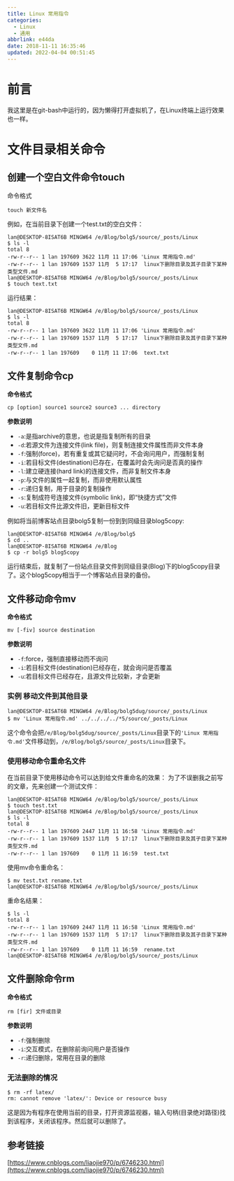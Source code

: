 ```yaml
---
title: Linux 常用指令
categories: 
  - Linux
  - 通用
abbrlink: e44da
date: 2018-11-11 16:35:46
updated: 2022-04-04 00:51:45
---
```

# 前言
我这里是在git-bash中运行的，因为懒得打开虚拟机了，在Linux终端上运行效果也一样。

# 文件目录相关命令
## 创建一个空白文件命令touch
命令格式
```
touch 新文件名
```
例如，在当前目录下创建一个test.txt的空白文件：
```
lan@DESKTOP-8ISAT6B MINGW64 /e/Blog/bolg5/source/_posts/Linux
$ ls -l
total 8
-rw-r--r-- 1 lan 197609 3622 11月 11 17:06 'Linux 常用指令.md'
-rw-r--r-- 1 lan 197609 1537 11月  5 17:17  linux下删除目录及其子目录下某种类型文件.md
lan@DESKTOP-8ISAT6B MINGW64 /e/Blog/bolg5/source/_posts/Linux
$ touch text.txt
```
运行结果：
```
lan@DESKTOP-8ISAT6B MINGW64 /e/Blog/bolg5/source/_posts/Linux
$ ls -l
total 8
-rw-r--r-- 1 lan 197609 3622 11月 11 17:06 'Linux 常用指令.md'
-rw-r--r-- 1 lan 197609 1537 11月  5 17:17  linux下删除目录及其子目录下某种类型文件.md
-rw-r--r-- 1 lan 197609    0 11月 11 17:06  text.txt
```
## 文件复制命令cp
**命令格式**
```
cp [option] source1 source2 source3 ... directory
```
**参数说明**
- `-a`:是指archive的意思，也说是指复制所有的目录
- `-d`:若源文件为连接文件(link file)，则复制连接文件属性而非文件本身
- `-f`:强制(force)，若有重复或其它疑问时，不会询问用户，而强制复制
- `-i`:若目标文件(destination)已存在，在覆盖时会先询问是否真的操作
- `-l`:建立硬连接(hard link)的连接文件，而非复制文件本身
- `-p`:与文件的属性一起复制，而非使用默认属性
- `-r`:递归复制，用于目录的复制操作
- `-s`:复制成符号连接文件(symbolic link)，即“快捷方式”文件
- `-u`:若目标文件比源文件旧，更新目标文件 

例如将当前博客站点目录bolg5复制一份到到同级目录blog5copy:
```
lan@DESKTOP-8ISAT6B MINGW64 /e/Blog/bolg5
$ cd ..
lan@DESKTOP-8ISAT6B MINGW64 /e/Blog
$ cp -r bolg5 blog5copy
```
运行结束后，就复制了一份站点目录文件到同级目录(Blog)下的blog5copy目录了。这个blog5copy相当于一个博客站点目录的备份。

## 文件移动命令mv
**命令格式**
```
mv [-fiv] source destination
```
**参数说明**
- `-f`:force，强制直接移动而不询问
- `-i`:若目标文件(destination)已经存在，就会询问是否覆盖
- `-u`:若目标文件已经存在，且源文件比较新，才会更新
### 实例 移动文件到其他目录
```
lan@DESKTOP-8ISAT6B MINGW64 /e/Blog/bolg5dug/source/_posts/Linux
$ mv 'Linux 常用指令.md' ../../../../*5/source/_posts/Linux
```
这个命令会把`/e/Blog/bolg5dug/source/_posts/Linux`目录下的`'Linux 常用指令.md'`文件移动到，`/e/Blog/bolg5/source/_posts/Linux`目录下。
### 使用移动命令重命名文件
在当前目录下使用移动命令可以达到给文件重命名的效果：
为了不误删我之前写的文章，先来创建一个测试文件：
```
lan@DESKTOP-8ISAT6B MINGW64 /e/Blog/bolg5/source/_posts/Linux
$ touch test.txt
lan@DESKTOP-8ISAT6B MINGW64 /e/Blog/bolg5/source/_posts/Linux
$ ls -l
total 8
-rw-r--r-- 1 lan 197609 2447 11月 11 16:58 'Linux 常用指令.md'
-rw-r--r-- 1 lan 197609 1537 11月  5 17:17  linux下删除目录及其子目录下某种类型文件.md
-rw-r--r-- 1 lan 197609    0 11月 11 16:59  test.txt
```
使用mv命令重命名：
```
$ mv test.txt rename.txt
lan@DESKTOP-8ISAT6B MINGW64 /e/Blog/bolg5/source/_posts/Linux
```
重命名结果：
```
$ ls -l
total 8
-rw-r--r-- 1 lan 197609 2447 11月 11 16:58 'Linux 常用指令.md'
-rw-r--r-- 1 lan 197609 1537 11月  5 17:17  linux下删除目录及其子目录下某种类型文件.md
-rw-r--r-- 1 lan 197609    0 11月 11 16:59  rename.txt
lan@DESKTOP-8ISAT6B MINGW64 /e/Blog/bolg5/source/_posts/Linux
```
## 文件删除命令rm
**命令格式**
```
rm [fir] 文件或目录
```
**参数说明**
- `-f`:强制删除
- `-i`:交互模式，在删除前询问用户是否操作
- `-r`:递归删除，常用在目录的删除

### 无法删除的情况
```shell
$ rm -rf latex/
rm: cannot remove 'latex/': Device or resource busy
```
这是因为有程序在使用当前的目录，打开资源监视器，输入句柄(目录绝对路径)找到该程序，关闭该程序。然后就可以删除了。
## 参考链接
[https://www.cnblogs.com/liaojie970/p/6746230.html](https://www.cnblogs.com/liaojie970/p/6746230.html)
